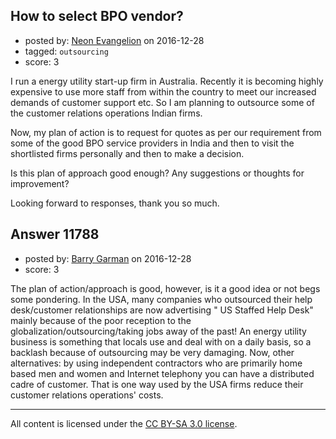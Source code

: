 ## How to select BPO vendor?

- posted by: [Neon Evangelion](https://stackexchange.com/users/9929891/neon-evangelion) on 2016-12-28
- tagged: `outsourcing`
- score: 3

<p>I run a energy utility start-up firm in Australia. Recently it is becoming highly expensive to use more staff from within the country to meet our increased demands of customer support etc. So I am planning to outsource some of the customer relations operations Indian firms. </p>

<p>Now, my plan of action is to request for quotes as per our requirement from some of the good BPO service providers in India and then to visit the shortlisted firms personally and then to make a decision.</p>

<p>Is this plan of approach good enough? Any suggestions or thoughts for improvement?</p>

<p>Looking forward to responses, thank you so much.</p>



## Answer 11788

- posted by: [Barry Garman](https://stackexchange.com/users/9920142/barry-garman) on 2016-12-28
- score: 3

<p>The plan of action/approach is good, however, is it a good idea or not begs some pondering.
In the USA, many companies who outsourced their help desk/customer relationships are now advertising " US Staffed Help Desk" mainly because of the poor reception to the globalization/outsourcing/taking jobs away of the past! 
An energy utility business is something that locals use and deal with on a daily basis, so a backlash because of outsourcing may be very damaging. Now, other alternatives: by using independent contractors who are primarily home based men and women and Internet telephony you can have a distributed cadre of customer. 
That is one way used by the USA firms reduce their customer relations operations' costs. </p>




---

All content is licensed under the [CC BY-SA 3.0 license](https://creativecommons.org/licenses/by-sa/3.0/).
